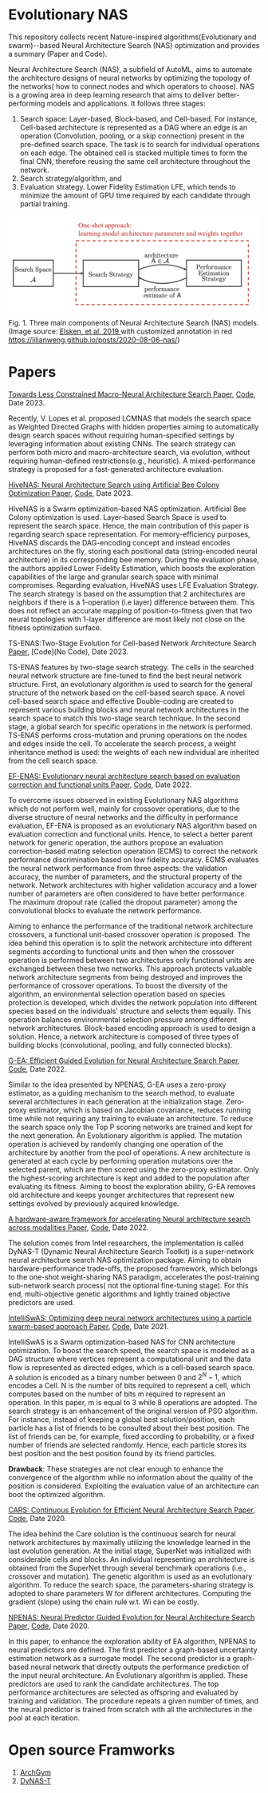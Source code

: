 # Evolutionary NAS
This repository collects recent Nature-inspired algorithms(Evolutionary and swarm)--based Neural Architecture Search (NAS) optimization and provides a summary (Paper and Code). 

Neural Architecture Search (NAS), a subfield of AutoML, aims to  automate the architecture designs of neural networks by optimizing the topology of the networks( how to connect nodes and which operators to choose). NAS is a growing area in deep learning research that aims to deliver better-performing models and applications. It follows three stages:
1. Search space:  Layer-based, Block-based, and Cell-based. For instance, Cell-based architecture is represented as a DAG where an edge is an operation (Convolution, pooling, or a skip connection) present in the pre-defined search space. The task is to search for individual operations on each edge. The obtained cell is stacked multiple times to form the final CNN, therefore reusing the same cell architecture throughout the network. 
2. Search strategy/algorithm, and
3. Evaluation strategy. Lower Fidelity Estimation LFE, which tends to minimize the amount of GPU time required by each candidate through
partial training. 

![Screenshot](NAS-high-level.png)
Fig. 1. Three main components of Neural Architecture Search (NAS) models. (Image source: [Elsken, et al. 2019 ](https://arxiv.org/abs/1808.05377) with customized annotation in red https://lilianweng.github.io/posts/2020-08-06-nas/) 
# <h1 id='Content'>Papers</h1>

<ins> Towards Less Constrained Macro-Neural Architecture Search </ins> [Paper](https://arxiv.org/abs/2203.05508), [Code](https://github.com/VascoLopes/LCMNAS), Date 2023.

Recently, V. Lopes et al. proposed LCMNAS that models the search space as Weighted Directed Graphs with hidden properties aiming to automatically design search spaces without requiring human-specified settings by leveraging information about existing CNNs. The search strategy can perform both micro and macro-architecture search, via evolution, without requiring human-defined restrictions(e.g., heuristic). A mixed-performance strategy is proposed for a fast-generated architecture evaluation. 

 <ins> HiveNAS: Neural Architecture Search using Artificial Bee Colony Optimization </ins>[Paper](https://arxiv.org/abs/2211.10250), [Code](https://github.com/ThunderStruct/HiveNAS/), Date 2023. 

HiveNAS is a Swarm optimization-based NAS optimization. Artificial Bee Colony optimization is used. Layer-based Search Space is used to represent the search space. Hence, the main contribution of this paper is regarding search space representation. For memory-efficiency purposes, HiveNAS discards the DAG-encoding concept and instead encodes architectures on the fly, storing each positional data (string-encoded neural architecture) in its corresponding bee memory. During the evaluation phase, the authors applied Lower Fidelity Estimation, which boosts the exploration capabilities of the large and granular search space with minimal compromises. Regarding evaluation, HiveNAS uses LFE Evaluation Strategy. The search strategy is based on the assumption that  2 architectures are neighbors if there is a 1-operation (i.e layer) difference between them. This does not reflect an accurate mapping of position-to-fitness given that two neural topologies with 1-layer difference are most likely not close on the fitness optimization surface. 


TS-ENAS:Two-Stage Evolution for Cell-based Network Architecture Search</ins>  [Paper](https://arxiv.org/abs/2310.09525), [Code](No Code), Date 2023. 

TS-ENAS features by two-stage search strategy. The cells in the searched neural network structure are fine-tuned to find the best neural network structure. First, an evolutionary algorithm is used to search for the general structure of the network based on the cell-based search space. A novel cell-based search space and effective Double-coding are created to represent various building blocks and neural network architectures in the search space to match this two-stage search technique. In the second stage, a global search for specific operations in the network is performed. TS-ENAS performs cross-mutation and pruning operations on the nodes and edges inside the cell. To accelerate the search process, a weight inheritance method is used: the weights of each new individual are inherited from the cell search space.

 <ins> EF-ENAS: Evolutionary neural architecture search based on evaluation correction and functional units </ins>  [Paper](https://web.xidian.edu.cn/rhshang/files/19Evolutionary%20neural.pdf), [Code](https://github.com/codesl173/EF-ENAS), Date 2022. 

To overcome issues observed in existing Evolutionary NAS algorithms which do not perform well, mainly for crossover operations, due to the diverse structure of neural networks and the difficulty in performance evaluation, EF-ENA is proposed as an evolutionary NAS algorithm based on evaluation correction and functional units. Hence, to select a better parent network for generic operation, the authors propose  an evaluation correction-based mating selection operation (ECMS) to correct the network performance discrimination based on low fidelity accuracy. ECMS evaluates the neural network performance from three aspects: the validation accuracy, the number of parameters, and the structural property of the network. Network architectures with higher validation accuracy and a lower number of parameters are often considered to have better performance. The maximum dropout rate (called the dropout parameter) among the convolutional blocks to evaluate the network performance.

Aiming to enhance the performance of the traditional network architecture crossovers, a functional unit-based crossover operation is proposed. The idea behind this operation is to split the network architecture into different segments according to  functional units and then when the crossover operation is performed between two architectures only functional units are exchanged between these two networks. This approach protects valuable network architecture segments from being destroyed and improves the performance of crossover operations. To boost the diversity of the algorithm, an environmental selection operation based on species protection is developed, which divides the network population into different species based on the individuals' structure and selects them equally. This operation balances environmental selection pressure among different network architectures. Block-based encoding approach is used to design a solution. Hence, a network architecture is composed of three types of building blocks (convolutional, pooling, and fully connected blocks). 

 <ins> G-EA: Efficient Guided Evolution for Neural Architecture Search </ins>  [Paper](https://arxiv.org/abs/2110.15232), [Code](https://github.com/VascoLopes/GEA), Date 2022. 

Similar to the idea presented by NPENAS, G-EA uses a zero-proxy estimator, as a guiding mechanism to the search method,  to evaluate several architectures in each generation at the initialization stage. Zero-proxy estimator, which is based on Jacobian covariance,  reduces running time while not requiring any training to evaluate an architecture. To reduce the search space only the Top P scoring networks are trained and kept for the next generation. An Evolutionary algorithm is applied. The mutation operation is achieved by randomly changing one operation of the architecture by another from the pool of operations.  A new architecture is generated at each cycle by performing operation mutations over the selected parent, which are then scored using the zero-proxy estimator. Only the highest-scoring architecture is kept and added to the population after evaluating its fitness. Aiming to boost the exploration ability, G-EA removes old architecture and keeps younger architectures  that represent new settings evolved by previously acquired knowledge. 

<ins> A hardware-aware framework for accelerating Neural  architecture search  across modalities </ins> [Paper](https://arxiv.org/abs/2205.10358), [Code](https://github.com/IntelLabs/DyNAS-T), Date 2022.

The solution comes from Intel researchers, the implementation is called DyNAS-T (Dynamic Neural Architecture Search Toolkit) is a super-network neural architecture search NAS optimization package. Aiming to obtain hardware-performance trade-offs, the proposed framework, which belongs to the one-shot weight-sharing NAS paradigm, accelerates the post-training sub-network search process( not the optional fine-tuning stage). For this end, multi-objective genetic algorithms and lightly trained objective predictors are used. 

<ins> IntelliSwAS: Optimizing deep neural network architectures using a particle swarm-based approach </ins>[Paper](https://arxiv.org/abs/1909.04977), [Code](https://github.com/huawei-noah/CARS), Date 2021. 

IntelliSwAS is a Swarm optimization-based NAS for CNN architecture optimization. To boost the search speed, the search space is modeled as a DAG structure where vertices represent a computational unit and the data flow is represented as directed edges, which is a cell-based search space. A solution is encoded as a binary number between 0 and $2^N-1$, which encodes a Cell. N is the number of bits required to represent a cell, which computes based on the number of bits m required to represent an operation. In this paper, m is equal to 3 while 8 operations are adopted. The search strategy is an enhancement of the original version of PSO algorithm. For instance, instead of keeping a global best solution/position, each particle has a list of friends to be consulted about their best position. The list of friends can be, for example, fixed according to probability, or a fixed number of friends are selected randomly. Hence, each particle stores its best position and the best position found by its friend particles. 

**Drawback**: These strategies are not clear enough to enhance the convergence of the algorithm while no information about the quality of the position is considered. Exploiting the evaluation value of an architecture can boot the optimized algorithm.  


<ins> CARS: Continuous Evolution for Efficient Neural Architecture Search </ins> [Paper](https://arxiv.org/abs/1909.04977), [Code](https://github.com/huawei-noah/CARS), Date 2020. 

The idea behind the Care solution is the continuous search for neural network architectures by maximally utilizing the knowledge learned in the last evolution generation. At the initial stage, SuperNet was initialized with considerable cells and blocks. An individual representing an architecture is obtained from the SuperNet through several benchmark operations (i.e., crossover and mutation). The genetic algorithm is used as an evolutionary algorithm. To reduce the search space, the parameters-sharing strategy is adopted to share  parameters W for different architectures. Computing the gradient (slope) using the chain rule w.t. Wi can be costly. 

<ins> NPENAS: Neural Predictor Guided Evolution for Neural Architecture Search </ins> [Paper](https://arxiv.org/abs/2003.12857), [Code](https://github.com/auroua/NPENASv1), Date 2020. 

In this paper, to enhance the exploration ability of EA algorithm, NPENAS to neural predictors are defined. The first predictor a graph-based uncertainty estimation network as a surrogate model. The second predictor is a graph-based neural network that directly outputs the performance prediction of the input neural architecture. An Evolutionary algorithm is applied. These predictors are used to rank the candidate architectures. The top performance architectures are selected as offspring and evaluated by training and validation. The procedure repeats a given number of times, and the neural predictor is trained from scratch with all the architectures in the pool at each iteration.

# <h1 id='Content'>Open source Framworks</h1>
1. [ArchGym]( https://github.com/srivatsankrishnan/oss-arch-gym)
2. [DyNAS-T](https://github.com/IntelLabs/DyNAS-T)

